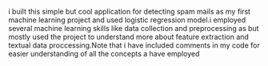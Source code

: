 i built this simple but cool application for detecting spam mails as my first machine learning project and used logistic regression model.i employed several machine learning skills like data collection and preprocessing as but mostly used the project to understand more about feature extraction and textual data proccessing.Note that i have included comments in my code for easier understanding of all the concepts a have employed
